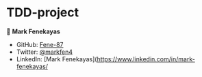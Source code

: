 # TDD-project

👤 **Mark Fenekayas**

- GitHub: [Fene-87](https://github.com/Fene-87)
- Twitter: [@markfen4](https://twitter.com/markfen4)
- LinkedIn: [Mark Fenekayas](https://www.linkedin.com/in/mark-fenekayas/
